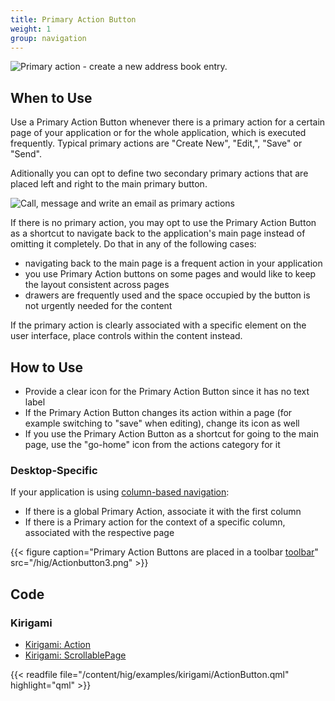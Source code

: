 ```yaml
---
title: Primary Action Button
weight: 1
group: navigation
---
```


![Primary action - create a new address book
entry.](/hig/Actionbutton1.png)

When to Use
-----------

Use a Primary Action Button whenever there is a primary action for a
certain page of your application or for the whole application, which is
executed frequently. Typical primary actions are "Create New",
"Edit,", "Save" or "Send".

Aditionally you can opt to define two secondary primary actions that are
placed left and right to the main primary button.

![Call, message and write an email as primary
actions](/hig/Actionbutton2.png)

If there is no primary action, you may opt to use the Primary Action
Button as a shortcut to navigate back to the application's main page
instead of omitting it completely. Do that in any of the following
cases:

-   navigating back to the main page is a frequent action in your
    application
-   you use Primary Action buttons on some pages and would like to keep
    the layout consistent across pages
-   drawers are frequently used and the space occupied by the button is
    not urgently needed for the content

If the primary action is clearly associated with a specific element on
the user interface, place controls within the content instead.

How to Use
----------

-   Provide a clear icon for the Primary Action Button since it has no
    text label
-   If the Primary Action Button changes its action within a page (for
    example switching to "save" when editing), change its icon as well
-   If you use the Primary Action Button as a shortcut for going to the
    main page, use the "go-home" icon from the actions category for it

### Desktop-Specific

If your application is using [column-based navigation](/hig/patterns/navigation/column):

-   If there is a global Primary Action, associate it with the first
    column
-   If there is a Primary action for the context of a specific column,
    associated with the respective page

{{< figure caption="Primary Action Buttons are placed in a toolbar [toolbar](../toolbar)" src="/hig/Actionbutton3.png" >}}

Code
----

### Kirigami

-  [Kirigami: Action](docs:kirigami;Action)
-  [Kirigami: ScrollablePage](docs:kirigami;ScrollablePage)

{{< readfile file="/content/hig/examples/kirigami/ActionButton.qml" highlight="qml" >}}
